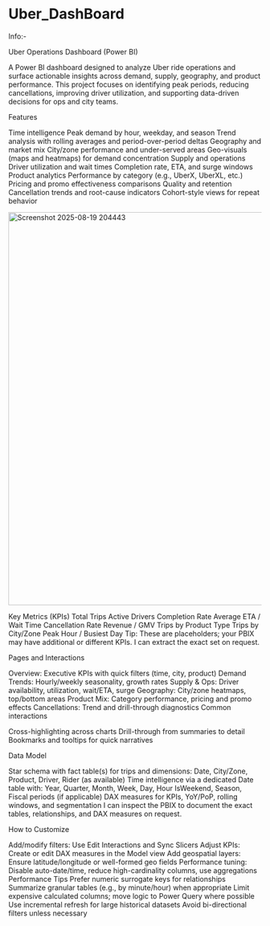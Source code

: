 # Uber_DashBoard
Info:-

Uber Operations Dashboard (Power BI)

A Power BI dashboard designed to analyze Uber ride operations and surface actionable insights across demand, supply, geography, and product performance. This project focuses on identifying peak periods, reducing cancellations, improving driver utilization, and supporting data-driven decisions for ops and city teams.

Features

Time intelligence
Peak demand by hour, weekday, and season
Trend analysis with rolling averages and period-over-period deltas
Geography and market mix
City/zone performance and under-served areas
Geo-visuals (maps and heatmaps) for demand concentration
Supply and operations
Driver utilization and wait times
Completion rate, ETA, and surge windows
Product analytics
Performance by category (e.g., UberX, UberXL, etc.)
Pricing and promo effectiveness comparisons
Quality and retention
Cancellation trends and root-cause indicators
Cohort-style views for repeat behavior

<img width="1325" height="783" alt="Screenshot 2025-08-19 204443" src="https://github.com/user-attachments/assets/ed63b139-f6d1-4b83-b2c8-b00148a6b9fb" />


Key Metrics (KPIs)
Total Trips
Active Drivers
Completion Rate
Average ETA / Wait Time
Cancellation Rate
Revenue / GMV
Trips by Product Type
Trips by City/Zone
Peak Hour / Busiest Day
Tip: These are placeholders; your PBIX may have additional or different KPIs. I can extract the exact set on request.

Pages and Interactions

Overview: Executive KPIs with quick filters (time, city, product)
Demand Trends: Hourly/weekly seasonality, growth rates
Supply & Ops: Driver availability, utilization, wait/ETA, surge
Geography: City/zone heatmaps, top/bottom areas
Product Mix: Category performance, pricing and promo effects
Cancellations: Trend and drill-through diagnostics
Common interactions

Cross-highlighting across charts
Drill-through from summaries to detail
Bookmarks and tooltips for quick narratives

Data Model

Star schema with fact table(s) for trips and dimensions:
Date, City/Zone, Product, Driver, Rider (as available)
Time intelligence via a dedicated Date table with:
Year, Quarter, Month, Week, Day, Hour
IsWeekend, Season, Fiscal periods (if applicable)
DAX measures for KPIs, YoY/PoP, rolling windows, and segmentation
I can inspect the PBIX to document the exact tables, relationships, and DAX measures on request.

How to Customize

Add/modify filters: Use Edit Interactions and Sync Slicers
Adjust KPIs: Create or edit DAX measures in the Model view
Add geospatial layers: Ensure latitude/longitude or well-formed geo fields
Performance tuning: Disable auto-date/time, reduce high-cardinality columns, use aggregations
Performance Tips
Prefer numeric surrogate keys for relationships
Summarize granular tables (e.g., by minute/hour) when appropriate
Limit expensive calculated columns; move logic to Power Query where possible
Use incremental refresh for large historical datasets
Avoid bi-directional filters unless necessary
